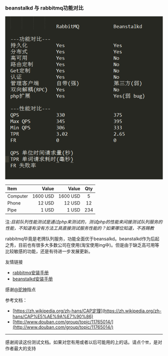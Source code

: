 ### beanstalkd 与 rabbitmq功能对比

![beanstalkd rabbitmq对比图](https://raw.githubusercontent.com/iranw/queue-list/master/rabbitmqvsbeanstalkd.png)

| Item                          |              Value |              Value | Qty  |
| :-----------------------------|-------------------:|-------------------:| :--: |
| Computer                      |           1600 USD |           1600 USD |  5   |
| Phone                         |             12 USD |             12 USD |  12  |
| Pipe                          |              1 USD |              1 USD | 234  |


注:*目前队列性能测试是通过php来测试的，测试php的性能来间接测试队列服务的性能，不知道有没有方法工具直接测试服务性能的？如果哪位知道，不吝赐教*

rabbitmq毕竟是老牌队列服务，功能全面优于beansalkd。beanstalkd作为后起之秀，目前也有很多大多数公司在使用(淘宝使用ing中)。但是由于缺乏高可用等比较敏感的功能，还是有待进一步发展更新。


友情链接
* [rabbitmq安装手册](https://github.com/iranw/queue-list/blob/master/rabbitmq-install.md)
* [beanstalkd安装手册](https://github.com/iranw/queue-list/blob/master/beanstalkd-install.md)

感谢[@驼神]()指点

参考文档：
* [https://zh.wikipedia.org/zh-hans/CAP定理](https://zh.wikipedia.org/zh-hans/CAP%E5%AE%9A%E7%90%86)
* [http://www.douban.com/group/topic/11765014/](http://www.douban.com/group/topic/11765014/)


---------
感谢阅读这份测试文档。如果对您有用或者以后可能用的上的话。请点个`赞`，是对作者最大的支持

